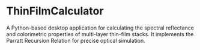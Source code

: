 # ThinFilmCalculator
A Python-based desktop application for calculating the spectral reflectance and colorimetric properties of multi-layer thin-film stacks. It implements the Parratt Recursion Relation for precise optical simulation.
